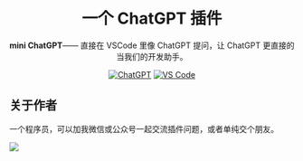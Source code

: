 
<div align="center">
<!-- <img src="https://raw.githubusercontents.com/LeekHub/leek-fund/master/screenshot/leek-logo.png" alt="韭菜盒子" width="256"/> -->

# 一个 ChatGPT 插件

**mini ChatGPT**—— 直接在 VSCode 里像 ChatGPT 提问，让 ChatGPT 更直接的当我们的开发助手。


[![ChatGPT](https://img.shields.io/badge/ChatGPT-green.svg?label=ChatGPT-3.5&style=for-the-badge&logo=openai)](https://platform.openai.com/docs/api-reference/chat)
[![VS Code](https://img.shields.io/badge/VSCode-blue.svg?&style=for-the-badge)]()



</div>






## 关于作者

一个程序员，可以加我微信或公众号一起交流插件问题，或者单纯交个朋友。

![](https://hexo.moonkite.cn/blog/%E8%81%94%E7%B3%BB%E6%96%B9%E5%BC%8F%20(1).png)